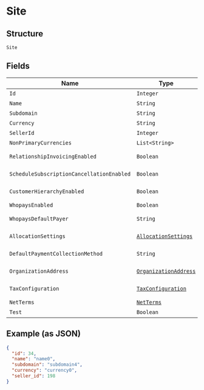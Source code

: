 
# Site

## Structure

`Site`

## Fields

| Name | Type | Tags | Description | Getter | Setter |
|  --- | --- | --- | --- | --- | --- |
| `Id` | `Integer` | Optional | - | Integer getId() | setId(Integer id) |
| `Name` | `String` | Optional | - | String getName() | setName(String name) |
| `Subdomain` | `String` | Optional | - | String getSubdomain() | setSubdomain(String subdomain) |
| `Currency` | `String` | Optional | - | String getCurrency() | setCurrency(String currency) |
| `SellerId` | `Integer` | Optional | - | Integer getSellerId() | setSellerId(Integer sellerId) |
| `NonPrimaryCurrencies` | `List<String>` | Optional | - | List<String> getNonPrimaryCurrencies() | setNonPrimaryCurrencies(List<String> nonPrimaryCurrencies) |
| `RelationshipInvoicingEnabled` | `Boolean` | Optional | - | Boolean getRelationshipInvoicingEnabled() | setRelationshipInvoicingEnabled(Boolean relationshipInvoicingEnabled) |
| `ScheduleSubscriptionCancellationEnabled` | `Boolean` | Optional | - | Boolean getScheduleSubscriptionCancellationEnabled() | setScheduleSubscriptionCancellationEnabled(Boolean scheduleSubscriptionCancellationEnabled) |
| `CustomerHierarchyEnabled` | `Boolean` | Optional | - | Boolean getCustomerHierarchyEnabled() | setCustomerHierarchyEnabled(Boolean customerHierarchyEnabled) |
| `WhopaysEnabled` | `Boolean` | Optional | - | Boolean getWhopaysEnabled() | setWhopaysEnabled(Boolean whopaysEnabled) |
| `WhopaysDefaultPayer` | `String` | Optional | - | String getWhopaysDefaultPayer() | setWhopaysDefaultPayer(String whopaysDefaultPayer) |
| `AllocationSettings` | [`AllocationSettings`](../../doc/models/allocation-settings.md) | Optional | - | AllocationSettings getAllocationSettings() | setAllocationSettings(AllocationSettings allocationSettings) |
| `DefaultPaymentCollectionMethod` | `String` | Optional | - | String getDefaultPaymentCollectionMethod() | setDefaultPaymentCollectionMethod(String defaultPaymentCollectionMethod) |
| `OrganizationAddress` | [`OrganizationAddress`](../../doc/models/organization-address.md) | Optional | - | OrganizationAddress getOrganizationAddress() | setOrganizationAddress(OrganizationAddress organizationAddress) |
| `TaxConfiguration` | [`TaxConfiguration`](../../doc/models/tax-configuration.md) | Optional | - | TaxConfiguration getTaxConfiguration() | setTaxConfiguration(TaxConfiguration taxConfiguration) |
| `NetTerms` | [`NetTerms`](../../doc/models/net-terms.md) | Optional | - | NetTerms getNetTerms() | setNetTerms(NetTerms netTerms) |
| `Test` | `Boolean` | Optional | - | Boolean getTest() | setTest(Boolean test) |

## Example (as JSON)

```json
{
  "id": 34,
  "name": "name0",
  "subdomain": "subdomain4",
  "currency": "currency0",
  "seller_id": 198
}
```

